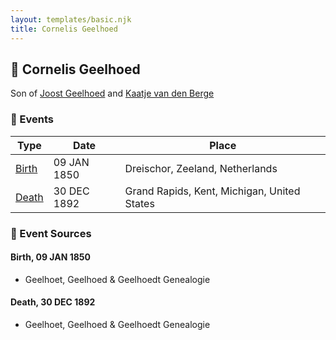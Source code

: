 ```yaml
---
layout: templates/basic.njk
title: Cornelis Geelhoed
---
```

## 🔵 Cornelis Geelhoed

Son of [Joost Geelhoed](/people/7/72031888) and [Kaatje van den Berge](/people/3/32271874)

### 📆 Events

Type | Date | Place
------ | ------ | ------
[Birth](#event-266536c0-03e1-4b7e-8d27-326d53b7c882) | 09 JAN 1850 | Dreischor, Zeeland, Netherlands
[Death](#event-f1d4cf60-9a61-4562-8f33-e01973c32379) | 30 DEC 1892 | Grand Rapids, Kent, Michigan, United States

### 📰 Event Sources

#### <a id="event-266536c0-03e1-4b7e-8d27-326d53b7c882"></a> Birth, 09 JAN 1850
* Geelhoet, Geelhoed & Geelhoedt Genealogie

#### <a id="event-f1d4cf60-9a61-4562-8f33-e01973c32379"></a> Death, 30 DEC 1892
* Geelhoet, Geelhoed & Geelhoedt Genealogie